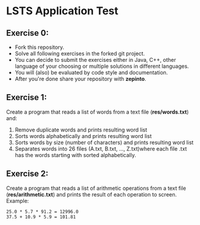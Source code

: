 # LSTS Application Test

## Exercise 0:
 * Fork this repository.
 * Solve all following exercises in the forked git project.
 * You can decide to submit the exercises either in Java, C++, other language of your choosing or multiple solutions in different languages.
 * You will (also) be evaluated by code style and documentation.
 * After you're done share your repository with **zepinto**.

## Exercise 1:
Create a program that reads a list of words from a text file (**res/words.txt**) and:

1. Remove duplicate words and prints resulting word list
2. Sorts words alphabetically and prints resulting word list
3. Sorts words by size (number of characters) and prints resulting word list
4. Separates words into 26 files (A.txt, B.txt, ..., Z.txt)where each file <Letter>.txt has the words starting with <Letter> sorted alphabetically.

## Exercise 2:
Create a program that reads a list of arithmetic operations from a text file (**res/arithmetic.txt**) and prints the result of each operation to screen.
Example:
```
25.0 * 5.7 * 91.2 = 12996.0
37.5 + 10.9 * 5.9 = 101.81
```
